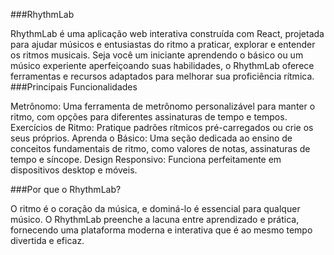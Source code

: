 ###RhythmLab

RhythmLab é uma aplicação web interativa construída com React, projetada para ajudar músicos e entusiastas do ritmo a praticar, explorar e entender os ritmos musicais. Seja você um iniciante aprendendo o básico ou um músico experiente aperfeiçoando suas habilidades, o RhythmLab oferece ferramentas e recursos adaptados para melhorar sua proficiência rítmica.
###Principais Funcionalidades

Metrônomo: Uma ferramenta de metrônomo personalizável para manter o ritmo, com opções para diferentes assinaturas de tempo e tempos.
Exercícios de Ritmo: Pratique padrões rítmicos pré-carregados ou crie os seus próprios.
Aprenda o Básico: Uma seção dedicada ao ensino de conceitos fundamentais de ritmo, como valores de notas, assinaturas de tempo e síncope.
Design Responsivo: Funciona perfeitamente em dispositivos desktop e móveis.

###Por que o RhythmLab?

O ritmo é o coração da música, e dominá-lo é essencial para qualquer músico. O RhythmLab preenche a lacuna entre aprendizado e prática, fornecendo uma plataforma moderna e interativa que é ao mesmo tempo divertida e eficaz.
